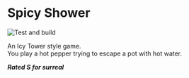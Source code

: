 # Spicy Shower #
![Test and build](https://github.com/SuperPuddingStudios/Spicy-Shower/workflows/Test%20and%20build/badge.svg?branch=develop)

An Icy Tower style game.  
You play a hot pepper trying to escape a pot with hot water.

**_Rated S for surreal_**
